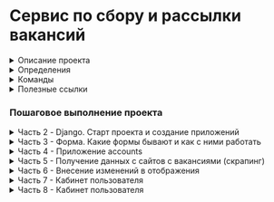 # Сервис по сбору и рассылки вакансий

<details>
<summary>Описание проекта</summary>

### Научимся
- как скрапить данные с сайтов
- как работает Django и как работают его компонеты между собой
- запускать процессы вне Django
- пользоваться бибилиотеками `requests` и `beautiful soup`
- для оформления интерфейса воспользуемся [Bootstrap](https://getbootstrap.com/) и [здесь на русском](https://bootstrap-4.ru/)
- разместим наш сайт на сервисе [heroku](https://www.heroku.com/) чтобы он был виден всем

### IDE
- Vs code (Python от Microsofft и Djaneiro - Django Snippets)
- Pycharm

### Полезное
- [Обучающий видеокурс на Udemy.com](https://www.udemy.com/course/site-on-django-3/)
- [Код](https://github.com/olegJF/scraping_service)
</details>

<details>
<summary>Определения</summary>

- `QuerySet` - список объектов заданной модели. QuerySet позволяет читать данные из базы данных, фильтровать и изменять их порядок.
- `ORM` (англ. Object-Relational Mapping, рус. объектно-реляционное отображение, или преобразование) — технология программирования, которая связывает базы данных с концепциями объектно-ориентированных языков программирования, создавая «виртуальную объектную базу данных»... т.е. ORM — прослойка между базой данных и кодом который пишет программист, которая позволяет созданые в программе объекты складывать/получать в/из бд.
- `Bootstrap` — это открытый и бесплатный фреймворк, который используется веб-разработчиками для быстрой вёрстки адаптивных дизайнов сайтов и веб-приложений. Включает в себя HTML- и CSS шаблоны оформления для типографики, веб форм, кнопок, меток, блоков навигации и прочих компонентов веб-интерфейса, включая JavaScript расширения.
- `Requests` — это HTTP-библиотека для языка программирования Python. Цель проекта — сделать HTTP-запросы более простыми и удобными для человека. Документация на [английском](https://requests.readthedocs.io/en/latest/).
- `Beautiful Soup` - представляет собой пакет Python для анализа документов HTML и XML (включая наличие неправильной разметки, то есть незакрытых тегов, названных так в честь супа тегов). Он создает дерево синтаксического анализа для проанализированных страниц, которое можно использовать для извлечения данных из HTML, что полезно для парсинга веб-страниц. Подробнее [здесь](https://www.crummy.com/software/BeautifulSoup/bs4/doc/) и [здесь](https://www.crummy.com/software/BeautifulSoup/bs4/doc.ru/bs4ru.html#)
- `Selenium` - это инструмент для автоматизации действий веб-браузера. В большинстве случаев используется для тестирования Web-приложений, но этим не ограничивается. В частности, он может быть использован для решения рутинных задач администрирования сайта или регулярного получения данных из различных источников (сайтов). Используется редко, однако несет важный характер. Подробнее [здесь](https://www.selenium.dev/) и [здесь](https://www.crummy.com/software/BeautifulSoup/bs4/doc.ru/bs4ru.html#id8).
- `User agent` - идентификационная строка клиентского приложения; обычно используется для приложений, осуществляющих доступ к веб-сайтам — браузеров, поисковых роботов и «пауков», мобильных телефонов и других устройств со встроенным доступом к веб-ресурсам. [Подробнее ...](https://ru.wikipedia.org/wiki/User_agent)


</details>

<details>
<summary>Команды</summary>

### Виртульное окружение
- `python3.10 -m venv venv` - установка venv
- `source venv/bin/activate` - запуск venv
- `pip install --upgrade pip` - обновляем pip
- `pip freeze` - просмотр установеленных бибилиотек в venv
- `deactivate` - выход из venv
- `pip freeze > requirements.txt` - запись установленных библиотек из venv в txt файл
- `pip install -r requirements.txt`- установка всех требуемыех библиотек в venv
### Команды git
- `git reset HEAD` - отменить последний `add`
- `git reset --hard` - сбросить все изменения до последнего комита (может привести к потере результатов работы)
### Установка Django и библиотек
- `pip install django` - установка последней версии django (в качестве бибилиотеки)
- `pip install requests` - установка библиотеки `requests`
- `pip install bs4` - установка библиотеки `beautiful soup`
- `pip install python-dotenv` - считывает пары ключ-значение из файла .env и может устанавливать их как переменные среды. 
- `pip install django-jsonfield-backport` - установка библиотеки для сохранения `json`полей в бд `sqlite3`
- `pip install ipython` - установка ipython (прокаченный интерпретатора), который работает с внутренней структурой django и базой данных
### Запуск и работа с проектом
- `django-admin startproject <name_project> .` - создание проекта django
- `python manage.py startapp <name_project> .` - создание приложения в самом django (их может быть много)
- `python manage.py makemigrations` - создаем миргации (будущие таблицы в БД)
- `python manage.py migrate` - запуск миграций (базовые настройки для БД)
- `python manage.py createsuperuser` - создание суперюзера
- `python manage.py runserver` - запуск проекта в браузере `http://127.0.0.1:8000/`
- `python manage.py shell` - запуск интерпретатора, который работает с внутренней структурой django и базой данных
- `python manage.py dumpdata scraping  > <file_name>.json` - сохранение базы даннх в `json` формат (в одну строку)
- `python manage.py dumpdata --indent 2 scraping  > <file_name>.json` - сохранение базы даннх в более удобный для чтения `json` формат
- `python manage.py loaddata <file_name>.json` - загрузка бд из `json` файла
</details>
<details>
<summary>Полезные ссылки</summary>

## Полезные ссылки
- [gitignore.io](https://www.toptal.com/developers/gitignore/) - генерирует удобные `.gitignore` файлы для нашего проекта
- [Django](https://www.djangoproject.com/) - официальная документация
- [Django fun](https://django.fun/) - документация на русском
- [bootstrap color](https://getbootstrap.com/docs/5.2/customize/color/#theme-colors) - цветовая палитра bootstrap
- [MATERIAL DESIGN color](https://m2.material.io/design/color/the-color-system.html#tools-for-picking-colors) - цветовая палитра MD
- [MATERIAL DESIGN 3](https://m3.material.io/styles/color/overview) - цветовая палитра MD3
- [mailgun](https://www.mailgun.com/) и [sendgrid](https://sendgrid.com/)- сервисы по отправке писем
- [freenom](https://www.freenom.com/) - бесплатные домены
- [data-flair](https://data-flair.training/blogs/django-send-email/) - туторил как отправлять письма в джанго

</details>

### Пошаговое выполнение проекта
<details>
<summary>Часть 2 - Django. Старт проекта и создание приложений</summary>

- `001` Схема работы джанга и его компонентов
<img width="1615" alt="image" src="https://user-images.githubusercontent.com/58044383/206925171-dbd04e9f-4456-4301-b852-f20cc8bc8925.png">

- `003` Перевел админку на русский
<img width="1262" alt="image" src="https://user-images.githubusercontent.com/58044383/206928854-10938b5d-58b6-42bb-86b6-99957e4205c8.png">

- `004` Подключил страницу `/home`
<img width="338" alt="image" src="https://user-images.githubusercontent.com/58044383/207385563-3a193cd2-e2ff-4754-99c8-cb15f3a5aaca.png">

- `005` Добавил текущую дату на страницу `/home`
<img width="400" alt="image" src="https://user-images.githubusercontent.com/58044383/207696337-bfdc0b17-a5bc-4994-b9e5-0a17aad106e9.png">

- `008` Создание миграций - таблички `City` в БД
<img width="708" alt="image" src="https://user-images.githubusercontent.com/58044383/207704015-c049f59e-7913-43de-9d0d-29ea812be8e1.png">

- `008` Вывел таблицу `City` `/admin` + название городов выглядят как они есть
<img width="1208" alt="image" src="https://user-images.githubusercontent.com/58044383/207709105-53b5ac51-0fa6-42bd-b684-223d53e22f95.png">

- `010` - Создал в БД таблицу `Language` (подключаются через миграции)
<img width="860" alt="image" src="https://user-images.githubusercontent.com/58044383/207958323-64aabf8a-70e0-4a24-b39b-ee96e5effe6f.png">
<img width="1143" alt="image" src="https://user-images.githubusercontent.com/58044383/207958624-7997aea5-b180-4fff-9b6c-6f930dc73508.png">

- `013` - Создал в БД таблицу `Vacancy` (подключаются через миграции)
<img width="706" alt="image" src="https://user-images.githubusercontent.com/58044383/208195341-cb7df05b-bde3-44d5-a2ba-0104ac81b25b.png">
<img width="1167" alt="image" src="https://user-images.githubusercontent.com/58044383/208195443-0061f077-9b71-4a0a-803f-808a7e852c76.png">

- `014` - Создание записей в БД через внутренний интерпретатор - кварисет
<img width="1305" alt="image" src="https://user-images.githubusercontent.com/58044383/208277153-06f5f299-0c15-457b-a298-9829aefb1b42.png">
<img width="1130" alt="image" src="https://user-images.githubusercontent.com/58044383/208276215-8d831e52-af52-49f1-bb54-0ce9ce019502.png">

- `015` - Объясняет QuerySet
- `018` - Подключил bootstrap, на стр `home` вывел из БД назване вакансии, url и ее описание
<img width="1057" alt="image" src="https://user-images.githubusercontent.com/58044383/208319970-abd5df50-c3ca-4481-a9c8-b6ae8ab6783d.png">

- `020` - Сделал шапку, вложил вакансии в красивые формочки, середина вложена в контейнер, т.е. расположена строго по центру.
<img width="1046" alt="image" src="https://user-images.githubusercontent.com/58044383/208492639-405ac281-bf78-4e16-95d6-9a37d1eba99e.png">

- `021` - Работа с `Live Tebplates` в `PyCharm`
- `021` - Добавил к описанию город, язык и дату появления объявления.
<img width="1197" alt="image" src="https://user-images.githubusercontent.com/58044383/208549969-3993c778-4875-417e-bc6c-8f017bf57bab.png">
</details>

<details>
<summary>Часть 3 - Форма. Какие формы бывают и как с ними работать</summary>

- `001` - Разместил окошки ввода города и языка
- В командной строке происходит поиск по введеным параметрам
<img width="620" alt="image" src="https://user-images.githubusercontent.com/58044383/208749889-94657010-6260-43e2-be28-cfc0bfd3f517.png">

- `003` - С помощью форм Django поменял окошки
<img width="419" alt="image" src="https://user-images.githubusercontent.com/58044383/208787427-f9a66e54-9026-4e84-ac09-0e5d6be95678.png">

- `004` - Наведение красоты - поменял окошки и кнопку
<img width="691" alt="image" src="https://user-images.githubusercontent.com/58044383/208990727-68fe767f-19a2-4219-8f34-3f5d28d07ebe.png">

- `005` - Выравнивание кнопок по центру
<img width="862" alt="image" src="https://user-images.githubusercontent.com/58044383/208997138-6181a255-309e-4955-a77c-9d878c35f074.png">
</details>

<details>
<summary>Часть 4 - Приложение accounts</summary>

- `001` - Лекция об юзераз и абстрактных юзерах
- `002` - Создали новое приложение `accounts` для авторизиции и переопределения [юзеров](https://docs.djangoproject.com/en/3.0/topics/auth/customizing/#a-full-example)
- `003` - Сохранили базу данный в `json` формат
- `004` - Удаление старой базы `db.sqlite3`, удаление файлов и папки `scraping/migrations`, кроме файла `__init__.py`, создание новой бд и новых миграций
<img width="820" alt="image" src="https://user-images.githubusercontent.com/58044383/209208852-77da0140-fa95-4e10-b269-1691e65a6b14.png">
<img width="1357" alt="image" src="https://user-images.githubusercontent.com/58044383/209210717-18158b07-417f-4a32-95ef-be9e094f14b4.png">
</details>

<details>
<summary>Часть 5 - Получение данных с сайтов с вакансиями (скрапинг)</summary>

- `001` - Несколько слов о том, как получать данные с сайтов.
- `002` - Получение html-страницы с сайта `https://hh.ru/`
<img width="862" alt="image" src="https://user-images.githubusercontent.com/58044383/209395485-4dae3cc0-4a25-42dd-8743-1f92d28318b6.png">

- `003` - Принципы поиска данных внутри html-текста
	Блок со всеми вакансиями `<div class="bloko-columns-wrapper">`
<img width="1199" alt="image" src="https://user-images.githubusercontent.com/58044383/209450248-78bbdb21-d769-4d30-b66a-952be7ecbc8d.png">

	Блок с одной вакансией `<div class="vacancy-serp-item__layout">`
<img width="772" alt="image" src="https://user-images.githubusercontent.com/58044383/209450259-2d8b77c6-c357-4288-86ef-f7e7e401d0b2.png">

	Блок с названием вакансии и ссылкой на нее `<a class="serp-item__title" `
<img width="770" alt="image" src="https://user-images.githubusercontent.com/58044383/209450270-d3b41d28-6406-4f3c-a0cb-b28592351836.png">

	Блок с Названием компании и ссылкой на нее `<div class="vacancy-serp-item__meta-info-company">`
<img width="768" alt="image" src="https://user-images.githubusercontent.com/58044383/209450283-f4c174d4-3ee0-4525-b59b-4c48fcd60d07.png">

	Блок с описанием вакансии `<div class="g-user-content">`
<img width="763" alt="image" src="https://user-images.githubusercontent.com/58044383/209450308-7217f852-5c6e-4885-890d-386ba62324b4.png">

- `004` Сбор (скрапинг) данных с сайта `hh.ru`
- `005` Финализируем функционал для `hh.ru`
<img width="1112" alt="image" src="https://user-images.githubusercontent.com/58044383/209480231-62d6a4ca-80df-40dd-9c26-2b90f7140a6e.png">

- `006 - 009` Сбор данных и финализировние с сайтов `habr.com`, `career.habr.com` и `superjob.ru`
- `010` - Сбор данных со всех трех сайтов
<img width="1288" alt="image" src="https://user-images.githubusercontent.com/58044383/209632443-d2141eda-875f-4289-8a6f-0ad24236906a.png">

- `011` Запуск Django вне самого проекта.
- `012` Сохранение полученных вакансий в БД
<img width="1465" alt="image" src="https://user-images.githubusercontent.com/58044383/209659708-dfc9ef6c-460e-40f7-bfab-225b87111886.png">

- `013` Модель `Error` для сохранения ошибок
<img width="802" alt="image" src="https://user-images.githubusercontent.com/58044383/209666430-81ab2ec0-ae29-47bb-892c-70e5322a5680.png">

- `014` Несоответствие библиотеки jsonfield для Django 3.1.+
- `015` Как и где хранить адреса для парсеров.
- `016` Модель `Url` для парсинга по разным наборам Город-Язык
<img width="809" alt="image" src="https://user-images.githubusercontent.com/58044383/209675177-398de9da-7614-41e7-bc5e-3b063b4307b6.png">

- `017` Получение уникальных наборов пар город-ЯП, из таблицы с пользователями
<img width="1352" alt="image" src="https://user-images.githubusercontent.com/58044383/209679929-c926f976-4bce-4d56-a658-c66e86599fd6.png">

- `018` Получения набора урлов, согласно данных от пользователей.
- `019` Запуск функций скрапинга с полученными из БД данными
<img width="1293" alt="image" src="https://user-images.githubusercontent.com/58044383/209764927-8c9bbdea-f5b6-42bc-8e1b-2ae2b4a16c4a.png">

- `019` Несколько слов об асинхронном запуске функций
- `020` Несколько слов об асинхронном запуске функций
</details>

<details>
<summary>Часть 6 - Внесение изменений в отображения</summary>

- `001` - Реорганизация функций отображения.
<img width="1120" alt="image" src="https://user-images.githubusercontent.com/58044383/210198125-2ce8d63e-a158-458b-8b5f-de5d8b446b00.png">

- `002` - Пагинация (постраничное отображение). Подключение к функции отображения.
<img width="1291" alt="image" src="https://user-images.githubusercontent.com/58044383/210199642-5763a138-f205-41b9-b537-f282b2be1e0a.png">

- `003` - Пагинация. Улучшение отображения с помощью Bootstrap.
<img width="1261" alt="image" src="https://user-images.githubusercontent.com/58044383/210205322-a926aca7-092b-4bad-9f69-3ef2c024bff2.png">
</details>

<details>
<summary>Часть 7 - Кабинет пользователя</summary>

- `001` - Форма для входа пользователя.
- `002` - Функции входа\выхода пользователя.
<img width="1022" alt="image" src="https://user-images.githubusercontent.com/58044383/210251919-fe626c3a-cc84-46db-8bd8-586a644dd896.png">

- `003` - Регистрация нового пользователя. Форма.
- `004` - Функция для регистрации нового пользователя.
<img width="974" alt="image" src="https://user-images.githubusercontent.com/58044383/210389629-ef3f9af1-a2bd-4242-b9c7-90108afd6d91.png">

- `005` - Форма для изменения настроек пользователя.
<img width="1087" alt="image" src="https://user-images.githubusercontent.com/58044383/210401686-fceb27b7-fc96-4b42-b8cb-5f4b39f028dd.png">

- `006` - Изменение данных. Удаление пользователя.
<img width="1426" alt="image" src="https://user-images.githubusercontent.com/58044383/210713491-6b190ffa-d0fb-4653-91eb-3c0feede308c.png">
<img width="1437" alt="image" src="https://user-images.githubusercontent.com/58044383/210713436-46353927-bd30-49a1-93a1-3624cc7baf7d.png">

- `007` - Система информирования messages.
<img width="1438" alt="image" src="https://user-images.githubusercontent.com/58044383/210752119-cfca16b2-a625-4604-ada7-f4c778198daa.png">
<img width="1431" alt="image" src="https://user-images.githubusercontent.com/58044383/210753529-66f2c8b7-4d0f-41eb-a658-f1c661ffc60a.png">

</details>

<details>
<summary>Часть 8 - Кабинет пользователя</summary>

- `001` - Рассылка писем. Какие есть варианты.
	- 1. использовать службы по рассылки писем (`mailgun` или `sendgrid`) и быть готовым кому-то что то доказыать, создавать белые списки
	- 2. использовать возможности django (`send_mail()`) и вместе с тем для этого нужно иметь свой почтовый сервер

- `001` - Настройки, необходимые для отправки писем через gmail

</details>
